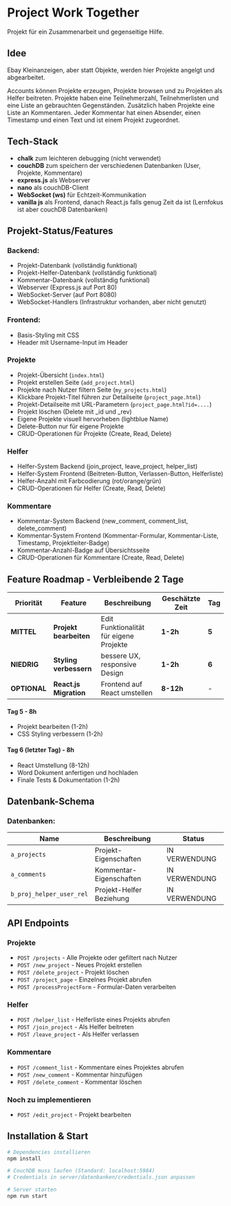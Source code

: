 # Project Work Together

Projekt für ein Zusammenarbeit und gegenseitige Hilfe.

## Idee

Ebay Kleinanzeigen, aber statt Objekte, werden hier Projekte angelgt und abgearbeitet.

Accounts können Projekte erzeugen, Projekte browsen und zu Projekten als Helfer beitreten.
Projekte haben eine Teilnehmerzahl, Teilnehmerlisten und eine Liste an gebrauchten Gegenständen.
Zusätzlich haben Projekte eine Liste an Kommentaren.
Jeder Kommentar hat einen Absender, einen Timestamp und einen Text und ist einem Projekt zugeordnet.

## Tech-Stack
- **chalk** zum leichteren debugging (nicht verwendet)
- **couchDB** zum speichern der verschiedenen Datenbanken (User, Projekte, Kommentare)
- **express.js** als Webserver
- **nano** als couchDB-Client
- **WebSocket (ws)** für Echtzeit-Kommunikation
- **vanilla js** als Frontend, danach React.js falls genug Zeit da ist (Lernfokus ist aber couchDB Datenbanken)

## Projekt-Status/Features

### Backend:
- Projekt-Datenbank (vollständig funktional)
- Projekt-Helfer-Datenbank (vollständig funktional)
- Kommentar-Datenbank (vollständig funktional)
- Webserver (Express.js auf Port 80)
- WebSocket-Server (auf Port 8080)
- WebSocket-Handlers (Infrastruktur vorhanden, aber nicht genutzt)

### Frontend:
- Basis-Styling mit CSS
- Header mit Username-Input im Header

### Projekte
- Projekt-Übersicht (`index.html`)
- Projekt erstellen Seite (`add_project.html`)
- Projekte nach Nutzer filtern Seite (`my_projects.html`)
- Klickbare Projekt-Titel führen zur Detailseite (`project_page.html`)
- Projekt-Detailseite mit URL-Parametern (`project_page.html?id=....`)
- Projekt löschen (Delete mit _id und _rev)
- Eigene Projekte visuell hervorheben (lightblue Name)
- Delete-Button nur für eigene Projekte
- CRUD-Operationen für Projekte (Create, Read, Delete)

### Helfer
- Helfer-System Backend (join_project, leave_project, helper_list)
- Helfer-System Frontend (Beitreten-Button, Verlassen-Button, Helferliste)
- Helfer-Anzahl mit Farbcodierung (rot/orange/grün)
- CRUD-Operationen für Helfer (Create, Read, Delete)

### Kommentare
- Kommentar-System Backend (new_comment, comment_list, delete_comment)
- Kommentar-System Frontend (Kommentar-Formular, Kommentar-Liste, Timestamp, Projektleiter-Badge)
- Kommentar-Anzahl-Badge auf Übersichtsseite
- CRUD-Operationen für Kommentare (Create, Read, Delete)

## Feature Roadmap - Verbleibende 2 Tage

| Priorität | Feature | Beschreibung | Geschätzte Zeit | Tag |
|-----------|---------|--------------|-----------------|-----|
| **MITTEL** | **Projekt bearbeiten** | Edit Funktionalität für eigene Projekte | **1-2h** | **5** |
| **NIEDRIG** | **Styling verbessern** | bessere UX, responsive Design | **1-2h** | **6** |
| **OPTIONAL** | **React.js Migration** | Frontend auf React umstellen | **8-12h** | - |


#### Tag 5 - 8h
- Projekt bearbeiten (1-2h)
- CSS Styling verbessern (1-2h)

#### Tag 6 (letzter Tag) - 8h
- React Umstellung (8-12h)
- Word Dokument anfertigen und hochladen
- Finale Tests & Dokumentation (1-2h)


## Datenbank-Schema

### Datenbanken:

| Name | Beschreibung | Status |
|---|---|---|
| `a_projects` | Projekt-Eigenschaften | IN VERWENDUNG |
| `a_comments` | Kommentar-Eigenschaften | IN VERWENDUNG |
| `b_proj_helper_user_rel` | Projekt-Helfer Beziehung | IN VERWENDUNG |

## API Endpoints

### Projekte
- `POST /projects` - Alle Projekte oder gefiltert nach Nutzer
- `POST /new_project` - Neues Projekt erstellen
- `POST /delete_project` - Projekt löschen
- `POST /project_page` - Einzelnes Projekt abrufen
- `POST /processProjectForm` - Formular-Daten verarbeiten

### Helfer
- `POST /helper_list` - Helferliste eines Projekts abrufen
- `POST /join_project` - Als Helfer beitreten
- `POST /leave_project` - Als Helfer verlassen

### Kommentare
- `POST /comment_list` - Kommentare eines Projektes abrufen
- `POST /new_comment` - Kommentar hinzufügen
- `POST /delete_comment` - Kommentar löschen

### Noch zu implementieren
- `POST /edit_project` - Projekt bearbeiten

## Installation & Start

```bash
# Dependencies installieren
npm install

# CouchDB muss laufen (Standard: localhost:5984)
# Credentials in server/datenbanken/credentials.json anpassen

# Server starten
npm run start
```